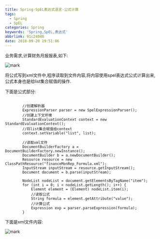 ```yaml
---
title: Spring-SpEL表达式语言-公式计算
tags:
  - Spring
  - SpEL
categories: Spring
keywords: 'Spring,SpEL,表达式'
abbrlink: 91c24048
date: 2018-09-20 19:51:06
---
```


业务需求,计算财务月报报表,如下:

![mark](http://blog.xuejiangtao.com/blog/180924/K98ml852AA.png)

将公式写到xml文件中,程序读取到文件内容,将内容使用spel表达式公式计算出来,公式本身也是给list集合赋值的操作.

下面是公式部分:
```

        //创建解析器
        ExpressionParser parser = new SpelExpressionParser();
        //创建上下文环境
        StandardEvaluationContext context = new StandardEvaluationContext();
        //将list集合赋值给context
        context.setVariable("list", list);

        //读取xml文件
        DocumentBuilderFactory a = DocumentBuilderFactory.newInstance();
        DocumentBuilder b = a.newDocumentBuilder();
        Resource resource = new ClassPathResource("financeMonRep_Formula.xml");
        InputStream inputStream = resource.getInputStream();
        Document document = b.parse(inputStream);

        NodeList nodeList = document.getElementsByTagName("item");
        for (int i = 0; i < nodeList.getLength(); i++) {
            Element element = (Element) nodeList.item(i);
            //读取公式
            String formula = element.getAttribute("value");
            //计算公式
            Expression exp = parser.parseExpression(formula);
        }

```
下面是xml文件内容:

![mark](http://blog.xuejiangtao.com/blog/180924/AcDC4Ed7Hk.png)


